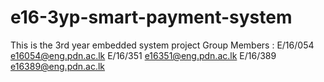 # e16-3yp-smart-payment-system
This is the 3rd year embedded system project
Group Members : E/16/054 e16054@eng.pdn.ac.lk
                E/16/351 e16351@eng.pdn.ac.lk
                E/16/389 e16389@eng.pdn.ac.lk
